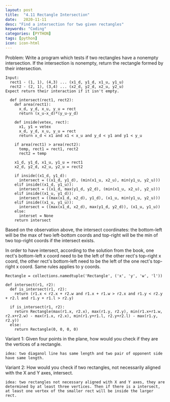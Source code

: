 ```yaml
---
layout: post
title:  "4.11 Rectangle Intersection"
date:   2020-11-11
desc: "Find a intersection for two given rectangles"
keywords: "Coding"
categories: [PYTHON]
tags: [python]
icon: icon-html
---
```


Problem: Write a program which tests if two rectangles have a nonempty intersection. If the intersection is nonempty, return the rectangle formed by their intersection.

```
Input:
  rect1 - (1, 1), (4,3) ... (x1_d, y1_d, x1_u, y1_u)
  rect2 - (2, 1), (3,4) ... (x2_d, y2_d, x2_u, y2_u)
Expect return their interaction if it isn't empty.
  
  def intersect(rect1, rect2):
    def area(rect1):
      x_d, y_d, x_u, y_u = rect
      return (x_u-x_d)*(y_u-y_d)
      
    def inside(vetex, rect):
      x1, y1 = vetex
      x_d, y_d, x_u, y_u = rect
      return x_d < x1 and x1 < x_u and y_d < y1 and y1 < y_u
    
    if area(rect1) > area(rect2):
      temp, rect1 = rect1, rect2
      rect2 = temp
      
    x1_d, y1_d, x1_u, y1_u = rect1
    x2_d, y2_d, x2_u, y2_u = rect2
    
    if inside((x1_d, y1_d):
      intersect = ((x1_d, y1_d), (min(x1_u, x2_u), min(y1_u, y2_u)))
    elif inside((x1_d, y1_u)):
      intersect = ((x1_d, max(y1_d, y2_d), (min(x1_u, x2_u), y2_u)))
    elif inside((x1_u, y1_d)):
      intersect = ((max(x1_d, x2_d), y1_d), (x1_u, min(y1_u, y2_u)))
    elif inside((x1_u, y1_u)):
      intersect = ((max(x1_d, x2_d), max(y1_d, y2_d)), (x1_u, y1_u))
    else:
      interset = None
    return intersect
```

Based on the observation above, the intersect coordinates: the bottom-left will be the max of two left-bottom coords and top-right will be the min of two top-right coords if the intersect exists.

In order to have intersect, according to the solution from the book, one rect's bottom-left x coord need to be the left of the other rect's top-right x coord, the other rect's bottom-left need to be the left of the one rect's top-right x coord. Same rules applies to y coords.

```
Rectangle = collections.namedtuple('Rectangle', ('x', 'y', 'w', 'l'))

def intersect(r1, r2):
  def is_intersect(r1, r2):
    return (r1.x < r2.x + r2.w and r1.x + r1.w > r2.x and r1.y < r2.y + r2.l and r1.y + r1.l > r2.y)
  
  if is_intersect(r1, r2):
    return Rectangle(max(r1.x, r2.x), max(r1.y, r2.y), min(r1.x+r1.w, r2.x+r2.w) - max(r1.x, r2.x), min(r1.y+r1.l, r2.y+r2.l) - max(r1.y, r2.y))
  else:
    return Rectangle(0, 0, 0, 0)
```

Variant 1: Given four points in the plane, how would you check if they are the vertices of a rectangle.
```
idea: two diaganol line has same length and two pair of opponent side have same length.
```
Variant 2: How would you check if two rectangles, not necessarily aligned with the X and Y axes, intersect.
```
idea: two rectangles not necessary aligned with X and Y axes, they are determined by at least three vertices. Then if there is a intersect, at least one vertex of the smaller rect will be inside the larger rect.
```
